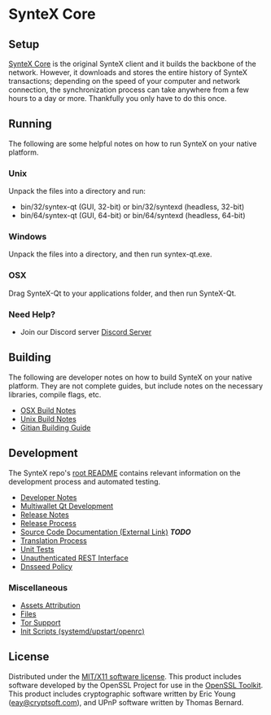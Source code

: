 SynteX Core
=====================

Setup
---------------------
[SynteX Core](http://syntexcoin.com) is the original SynteX client and it builds the backbone of the network. However, it downloads and stores the entire history of SynteX transactions; depending on the speed of your computer and network connection, the synchronization process can take anywhere from a few hours to a day or more. Thankfully you only have to do this once.

Running
---------------------
The following are some helpful notes on how to run SynteX on your native platform.

### Unix

Unpack the files into a directory and run:

- bin/32/syntex-qt (GUI, 32-bit) or bin/32/syntexd (headless, 32-bit)
- bin/64/syntex-qt (GUI, 64-bit) or bin/64/syntexd (headless, 64-bit)

### Windows

Unpack the files into a directory, and then run syntex-qt.exe.

### OSX

Drag SynteX-Qt to your applications folder, and then run SynteX-Qt.

### Need Help?

* Join our Discord server [Discord Server](https://discord.syntexcoin.com)

Building
---------------------
The following are developer notes on how to build SynteX on your native platform. They are not complete guides, but include notes on the necessary libraries, compile flags, etc.

- [OSX Build Notes](build-osx.md)
- [Unix Build Notes](build-unix.md)
- [Gitian Building Guide](gitian-building.md)

Development
---------------------
The SynteX repo's [root README](https://github.com/syntex/syntex/blob/master/README.md) contains relevant information on the development process and automated testing.

- [Developer Notes](developer-notes.md)
- [Multiwallet Qt Development](multiwallet-qt.md)
- [Release Notes](release-notes.md)
- [Release Process](release-process.md)
- [Source Code Documentation (External Link)](https://dev.visucore.com/bitcoin/doxygen/) ***TODO***
- [Translation Process](translation_process.md)
- [Unit Tests](unit-tests.md)
- [Unauthenticated REST Interface](REST-interface.md)
- [Dnsseed Policy](dnsseed-policy.md)

### Miscellaneous
- [Assets Attribution](assets-attribution.md)
- [Files](files.md)
- [Tor Support](tor.md)
- [Init Scripts (systemd/upstart/openrc)](init.md)

License
---------------------
Distributed under the [MIT/X11 software license](http://www.opensource.org/licenses/mit-license.php).
This product includes software developed by the OpenSSL Project for use in the [OpenSSL Toolkit](https://www.openssl.org/). This product includes
cryptographic software written by Eric Young ([eay@cryptsoft.com](mailto:eay@cryptsoft.com)), and UPnP software written by Thomas Bernard.
